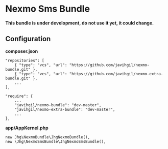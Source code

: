 # Nexmo Sms Bundle

**This bundle is under development, do not use it yet, it could change.**

## Configuration

**composer.json**

    "repositories": [
        { "type": "vcs", "url": "https://github.com/javihgil/nexmo-bundle.git" },
        { "type": "vcs", "url": "https://github.com/javihgil/nexmo-extra-bundle.git" },
        ...
    ],

    "require": {
        ...
        "javihgil/nexmo-bundle": "dev-master",
        "javihgil/nexmo-extra-bundle": "dev-master",
        ...
    },

**app/AppKernel.php**

    new Jhg\NexmoBundle\JhgNexmoBundle(),
    new \Jhg\NexmoSmsBundle\JhgNexmoSmsBundle(),